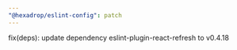 ```yaml
---
"@hexadrop/eslint-config": patch
---
```


fix(deps): update dependency eslint-plugin-react-refresh to v0.4.18
